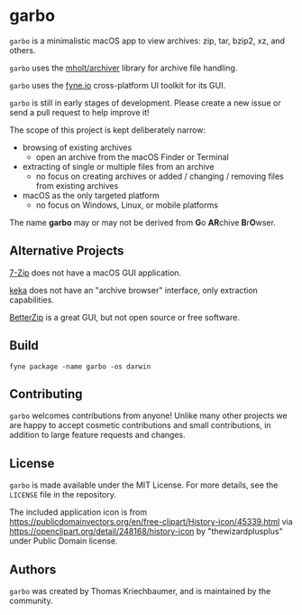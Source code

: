 # garbo

`garbo` is a minimalistic macOS app to view archives: zip, tar, bzip2, xz, and
others.

`garbo` uses the [mholt/archiver](https://github.com/mholt/archiver) library for
archive file handling.

`garbo` uses the [fyne.io](https://fyne.io) cross-platform UI toolkit for its GUI.

`garbo` is still in early stages of development. Please create a new issue or send
a pull request to help improve it!

The scope of this project is kept deliberately narrow:
* browsing of existing archives
  - open an archive from the macOS Finder or Terminal
* extracting of single or multiple files from an archive
  - no focus on creating archives or added / changing / removing files from existing archives
* macOS as the only targeted platform
  - no focus on Windows, Linux, or mobile platforms

The name **garbo** may or may not be derived from **G**o **AR**chive **B**r**O**wser.

## Alternative Projects

[7-Zip](https://www.7-zip.org/) does not have a macOS GUI application.

[keka](https://www.keka.io/en/) does not have an "archive browser" interface, only extraction capabilities.

[BetterZip](https://macitbetter.com/) is a great GUI, but not open source or free software. 

## Build

`fyne package -name garbo -os darwin`

## Contributing

`garbo` welcomes contributions from anyone! Unlike many other projects we are
happy to accept cosmetic contributions and small contributions, in addition to
large feature requests and changes.

## License

`garbo` is made available under the MIT License. For more details, see the
`LICENSE` file in the repository.

The included application icon is 
from https://publicdomainvectors.org/en/free-clipart/History-icon/45339.html 
via https://openclipart.org/detail/248168/history-icon
by "thewizardplusplus" under Public Domain license.

## Authors

`garbo` was created by Thomas Kriechbaumer, and is maintained by the community.
